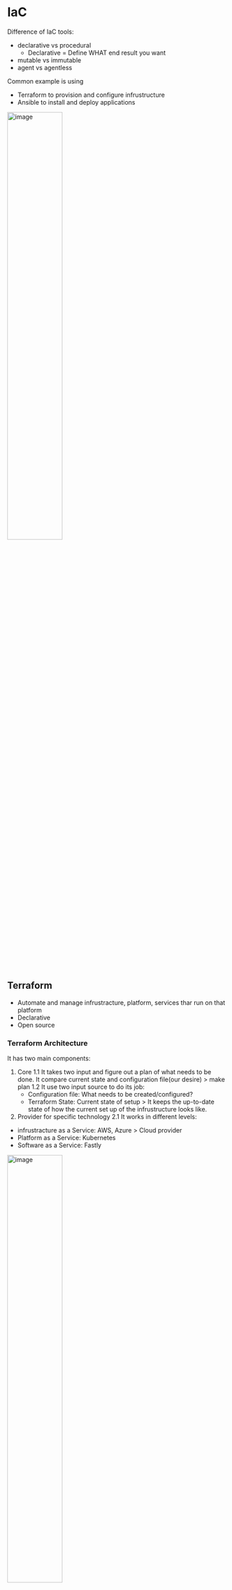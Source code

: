 # IaC
Difference of IaC tools:
* declarative vs procedural
  * Declarative = Define WHAT end result you want
* mutable vs immutable
* agent vs agentless

Common example is using 
* Terraform to provision and configure infrustructure
* Ansible to install and deploy applications

<img src="https://github.com/user-attachments/assets/c8af548e-c285-49d4-a8e8-d63207c11836" alt="image" width="50%">

## Terraform
* Automate and manage infrustracture, platform, services thar run on that platform
* Declarative
* Open source
### Terraform Architecture
It has two main components:
1. Core
  1.1 It takes two input and figure out a plan of what needs to be done. It compare current state and configuration file(our desire) > make plan
  1.2 It use two input source to do its job:
    * Configuration file: What needs to be created/configured?
    * Terraform State: Current state of setup > It keeps the up-to-date state of how the current set up of the infrustructure looks like.
2. Provider for specific technology
2.1 It works in different levels:
  * infrustracture as a Service: AWS, Azure > Cloud provider
  * Platform as a Service: Kubernetes
  * Software as a Service: Fastly
  
<img src="https://github.com/user-attachments/assets/0a4c8839-834a-4519-a289-7dc4e5f8d135" alt="image" width="50%">

